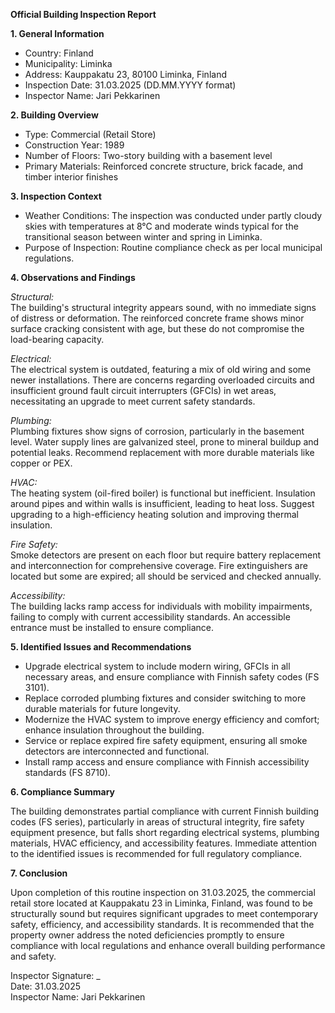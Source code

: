 **Official Building Inspection Report**

**1. General Information**

- Country: Finland
- Municipality: Liminka
- Address: Kauppakatu 23, 80100 Liminka, Finland
- Inspection Date: 31.03.2025 (DD.MM.YYYY format)
- Inspector Name: Jari Pekkarinen

**2. Building Overview**

- Type: Commercial (Retail Store)
- Construction Year: 1989
- Number of Floors: Two-story building with a basement level
- Primary Materials: Reinforced concrete structure, brick facade, and timber interior finishes

**3. Inspection Context**

- Weather Conditions: The inspection was conducted under partly cloudy skies with temperatures at 8°C and moderate winds typical for the transitional season between winter and spring in Liminka.
- Purpose of Inspection: Routine compliance check as per local municipal regulations.

**4. Observations and Findings**

*Structural:*  
The building's structural integrity appears sound, with no immediate signs of distress or deformation. The reinforced concrete frame shows minor surface cracking consistent with age, but these do not compromise the load-bearing capacity.

*Electrical:*  
The electrical system is outdated, featuring a mix of old wiring and some newer installations. There are concerns regarding overloaded circuits and insufficient ground fault circuit interrupters (GFCIs) in wet areas, necessitating an upgrade to meet current safety standards.

*Plumbing:*  
Plumbing fixtures show signs of corrosion, particularly in the basement level. Water supply lines are galvanized steel, prone to mineral buildup and potential leaks. Recommend replacement with more durable materials like copper or PEX.

*HVAC:*  
The heating system (oil-fired boiler) is functional but inefficient. Insulation around pipes and within walls is insufficient, leading to heat loss. Suggest upgrading to a high-efficiency heating solution and improving thermal insulation.

*Fire Safety:*  
Smoke detectors are present on each floor but require battery replacement and interconnection for comprehensive coverage. Fire extinguishers are located but some are expired; all should be serviced and checked annually.

*Accessibility:*  
The building lacks ramp access for individuals with mobility impairments, failing to comply with current accessibility standards. An accessible entrance must be installed to ensure compliance.

**5. Identified Issues and Recommendations**

- Upgrade electrical system to include modern wiring, GFCIs in all necessary areas, and ensure compliance with Finnish safety codes (FS 3101).
- Replace corroded plumbing fixtures and consider switching to more durable materials for future longevity.
- Modernize the HVAC system to improve energy efficiency and comfort; enhance insulation throughout the building.
- Service or replace expired fire safety equipment, ensuring all smoke detectors are interconnected and functional.
- Install ramp access and ensure compliance with Finnish accessibility standards (FS 8710).

**6. Compliance Summary**

The building demonstrates partial compliance with current Finnish building codes (FS series), particularly in areas of structural integrity, fire safety equipment presence, but falls short regarding electrical systems, plumbing materials, HVAC efficiency, and accessibility features. Immediate attention to the identified issues is recommended for full regulatory compliance.

**7. Conclusion**

Upon completion of this routine inspection on 31.03.2025, the commercial retail store located at Kauppakatu 23 in Liminka, Finland, was found to be structurally sound but requires significant upgrades to meet contemporary safety, efficiency, and accessibility standards. It is recommended that the property owner address the noted deficiencies promptly to ensure compliance with local regulations and enhance overall building performance and safety.

Inspector Signature: _  
Date: 31.03.2025  
Inspector Name: Jari Pekkarinen